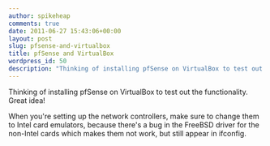 ```yaml
---
author: spikeheap
comments: true
date: 2011-06-27 15:43:06+00:00
layout: post
slug: pfsense-and-virtualbox
title: pfSense and VirtualBox
wordpress_id: 50
description: "Thinking of installing pfSense on VirtualBox to test out the functionality. Great idea!"
---
```


Thinking of installing pfSense on VirtualBox to test out the functionality. Great idea! 

When you're setting up the network controllers, make sure to change them to Intel card emulators, because there's a bug in the FreeBSD driver for the non-Intel cards which makes them not work, but still appear in ifconfig.
